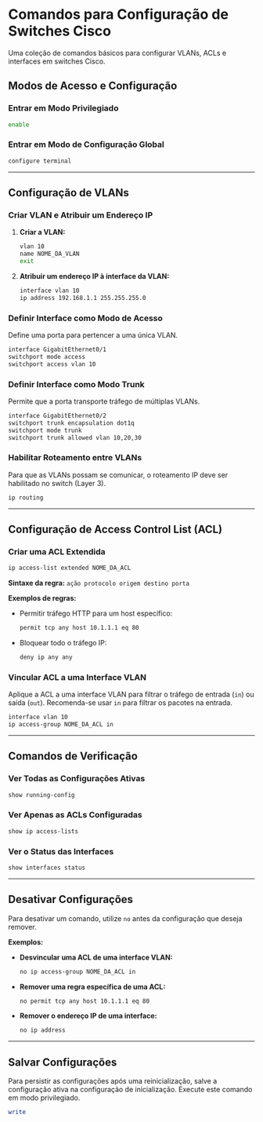 # Comandos para Configuração de Switches Cisco

Uma coleção de comandos básicos para configurar VLANs, ACLs e interfaces em switches Cisco.

## Modos de Acesso e Configuração

### Entrar em Modo Privilegiado

```bash
enable
```

### Entrar em Modo de Configuração Global

```bash
configure terminal
```

-----

## Configuração de VLANs

### Criar VLAN e Atribuir um Endereço IP

1.  **Criar a VLAN:**
    ```bash
    vlan 10
    name NOME_DA_VLAN
    exit
    ```
2.  **Atribuir um endereço IP à interface da VLAN:**
    ```bash
    interface vlan 10
    ip address 192.168.1.1 255.255.255.0
    ```

### Definir Interface como Modo de Acesso

Define uma porta para pertencer a uma única VLAN.

```bash
interface GigabitEthernet0/1
switchport mode access
switchport access vlan 10
```

### Definir Interface como Modo Trunk

Permite que a porta transporte tráfego de múltiplas VLANs.

```bash
interface GigabitEthernet0/2
switchport trunk encapsulation dot1q
switchport mode trunk
switchport trunk allowed vlan 10,20,30
```

### Habilitar Roteamento entre VLANs

Para que as VLANs possam se comunicar, o roteamento IP deve ser habilitado no switch (Layer 3).

```bash
ip routing
```

-----

## Configuração de Access Control List (ACL)

### Criar uma ACL Extendida

```bash
ip access-list extended NOME_DA_ACL
```

**Sintaxe da regra:**
`ação protocolo origem destino porta`

**Exemplos de regras:**

  * Permitir tráfego HTTP para um host específico:
    ```bash
    permit tcp any host 10.1.1.1 eq 80
    ```
  * Bloquear todo o tráfego IP:
    ```bash
    deny ip any any
    ```

### Vincular ACL a uma Interface VLAN

Aplique a ACL a uma interface VLAN para filtrar o tráfego de entrada (`in`) ou saída (`out`). Recomenda-se usar `in` para filtrar os pacotes na entrada.

```bash
interface vlan 10
ip access-group NOME_DA_ACL in
```

-----

## Comandos de Verificação

### Ver Todas as Configurações Ativas

```bash
show running-config
```

### Ver Apenas as ACLs Configuradas

```bash
show ip access-lists
```

### Ver o Status das Interfaces

```bash
show interfaces status
```

-----

## Desativar Configurações

Para desativar um comando, utilize `no` antes da configuração que deseja remover.

**Exemplos:**

  * **Desvincular uma ACL de uma interface VLAN:**
    ```bash
    no ip access-group NOME_DA_ACL in
    ```
  * **Remover uma regra específica de uma ACL:**
    ```bash
    no permit tcp any host 10.1.1.1 eq 80
    ```
  * **Remover o endereço IP de uma interface:**
    ```bash
    no ip address
    ```

-----

## Salvar Configurações

Para persistir as configurações após uma reinicialização, salve a configuração ativa na configuração de inicialização. Execute este comando em modo privilegiado.

```bash
write
```
